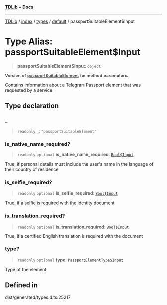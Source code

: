 [**TDLib**](../../../../../../README.md) • **Docs**

***

[TDLib](../../../../../../modules.md) / [index](../../../../../README.md) / [types](../../../README.md) / [default](../README.md) / passportSuitableElement$Input

# Type Alias: passportSuitableElement$Input

> **passportSuitableElement$Input**: `object`

Version of [passportSuitableElement](passportSuitableElement-1.md) for method parameters.

Contains information about a Telegram Passport element that was requested by a service

## Type declaration

### \_

> `readonly` **\_**: `"passportSuitableElement"`

### is\_native\_name\_required?

> `readonly` `optional` **is\_native\_name\_required**: [`Bool$Input`](Bool$Input.md)

True, if personal details must include the user's name in the language of their country of residence

### is\_selfie\_required?

> `readonly` `optional` **is\_selfie\_required**: [`Bool$Input`](Bool$Input.md)

True, if a selfie is required with the identity document

### is\_translation\_required?

> `readonly` `optional` **is\_translation\_required**: [`Bool$Input`](Bool$Input.md)

True, if a certified English translation is required with the document

### type?

> `readonly` `optional` **type**: [`PassportElementType$Input`](PassportElementType$Input.md)

Type of the element

## Defined in

dist/generated/types.d.ts:25217
